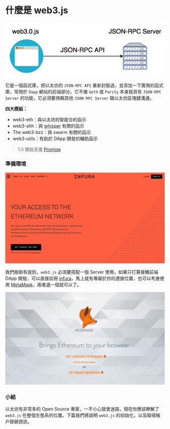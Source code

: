 # 什麼是 web3.js

![](assets/02_web3.js_with_server.png)

它是一個函式庫，把以太坊的 `JSON-RPC API` 重新封裝過，並添加一下實用的函式庫，常用於 `Dapp` 網站的前端部分。它不像 `Geth` 或 `Parity` 本身就具有 `JSON-RPC Server` 的功能，它必須要倚賴其他 `JSON-RPC Server` 跟以太坊區塊鏈溝通。

**四大模組：**

* web3-eth：與以太坊的智能合約函示
* web3-shh：與 [whisper](https://github.com/ethereum/wiki/wiki/Whisper-Overview) 有關的函示
* The web3-bzz：與 swarm 有關的函示
* web3-utils：有助於 DApp 開發的輔助函示

> 1.0 開始支援 [Promise](https://developer.mozilla.org/zh-TW/docs/Web/JavaScript/Reference/Global_Objects/Promise)

### 準備環境

![](assets/03_infura.png)

我們剛剛有提到，`web3.js` 必須要搭配一個 Server 使用，如果只打算接觸前端 DApp 開發，可以直接註冊 [infura](<https://infura.io/>)，馬上就有專屬於你的連接位置，也可以考慮使用 [MetaMask](https://metamask.io/)，兩者選一個就可以了。

![](assets/02_metamask.png)

### 小結

以太坊有非常多的 Open Source 專案，一不小心就會迷路，現在你應該瞭解了 `web3.js` 在整個生態系的位置。下篇我們將說明 `web3.js` 的初始化，以及取得帳戶餘額資訊。